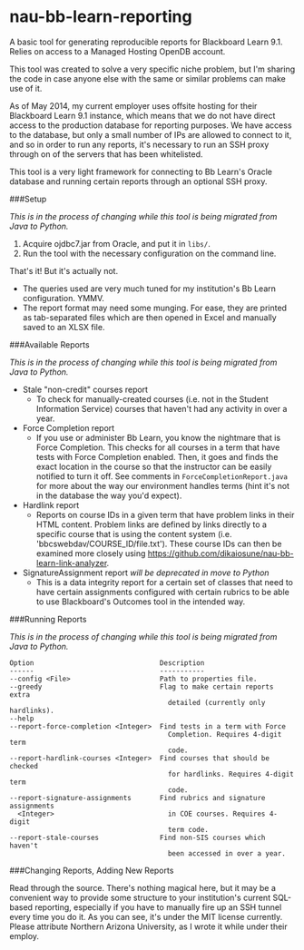 # nau-bb-learn-reporting
A basic tool for generating reproducible reports for Blackboard Learn 9.1. Relies on access to a Managed Hosting OpenDB account.

This tool was created to solve a very specific niche problem, but I'm sharing the code in case anyone else with the same or similar problems can make use of it.

As of May 2014, my current employer uses offsite hosting for their Blackboard Learn 9.1 instance, which means that we do not have direct access to the production database for reporting purposes. We have access to the database, but only a small number of IPs are allowed to connect to it, and so in order to run any reports, it's necessary to run an SSH proxy through on of the servers that has been whitelisted.

This tool is a very light framework for connecting to Bb Learn's Oracle database and running certain reports through an optional SSH proxy.

###Setup

*This is in the process of changing while this tool is being migrated from Java to Python.*

1. Acquire ojdbc7.jar from Oracle, and put it in `libs/`.
2. Run the tool with the necessary configuration on the command line.

That's it! But it's actually not.

* The queries used are very much tuned for my institution's Bb Learn configuration. YMMV.
* The report format may need some munging. For ease, they are printed as tab-separated files which are then opened in Excel and manually saved to an XLSX file.

###Available Reports

*This is in the process of changing while this tool is being migrated from Java to Python.*

* Stale "non-credit" courses report
  * To check for manually-created courses (i.e. not in the Student Information Service) courses that haven't had any activity in over a year.
* Force Completion report
  * If you use or administer Bb Learn, you know the nightmare that is Force Completion. This checks for all courses in a term that have tests with Force Completion enabled. Then, it goes and finds the exact location in the course so that the instructor can be easily notified to turn it off. See comments in `ForceCompletionReport.java` for more about the way our environment handles terms (hint it's not in the database the way you'd expect).
* Hardlink report
  * Reports on course IDs in a given term that have problem links in their HTML content. Problem links are defined by links directly to a specific course that is using the content system (i.e. 'bbcswebdav/COURSE_ID/file.txt'). These course IDs can then be examined more closely using https://github.com/dikaiosune/nau-bb-learn-link-analyzer.
* SignatureAssignment report *will be deprecated in move to Python*
  * This is a data integrity report for a certain set of classes that need to have certain assignments configured with certain rubrics to be able to use Blackboard's Outcomes tool in the intended way.

###Running Reports

*This is in the process of changing while this tool is being migrated from Java to Python.*

```
Option                               Description                           
------                               -----------                           
--config <File>                      Path to properties file.              
--greedy                             Flag to make certain reports extra    
                                       detailed (currently only hardlinks).
--help                                                                     
--report-force-completion <Integer>  Find tests in a term with Force       
                                       Completion. Requires 4-digit term   
                                       code.                               
--report-hardlink-courses <Integer>  Find courses that should be checked   
                                       for hardlinks. Requires 4-digit term
                                       code.                               
--report-signature-assignments       Find rubrics and signature assignments
  <Integer>                            in COE courses. Requires 4-digit    
                                       term code.                          
--report-stale-courses               Find non-SIS courses which haven't    
                                       been accessed in over a year.  
```
###Changing Reports, Adding New Reports

Read through the source. There's nothing magical here, but it may be a convenient way to provide some structure to your institution's current SQL-based reporting, especially if you have to manually fire up an SSH tunnel every time you do it. As you can see, it's under the MIT license currently. Please attribute Northern Arizona University, as I wrote it while under their employ.

